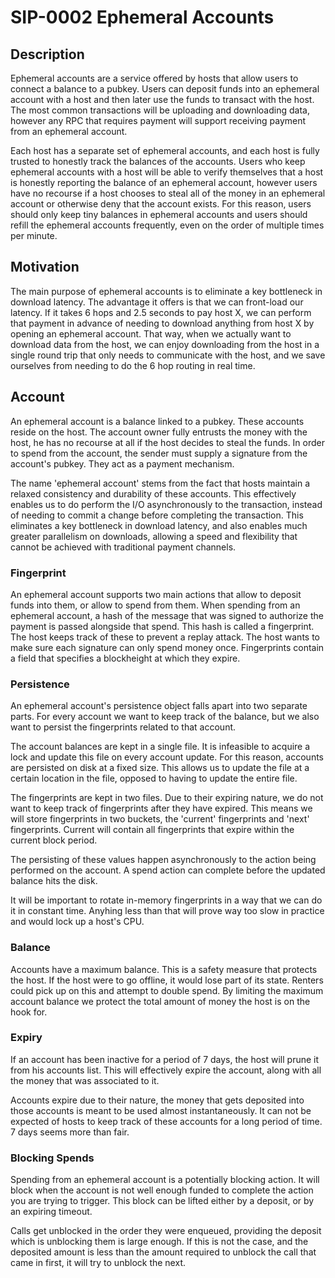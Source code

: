 # SIP-0002 Ephemeral Accounts

## Description

Ephemeral accounts are a service offered by hosts that allow users to connect a
balance to a pubkey. Users can deposit funds into an ephemeral account with a
host and then later use the funds to transact with the host. The most common
transactions will be uploading and downloading data, however any RPC that
requires payment will support receiving payment from an ephemeral account.

Each host has a separate set of ephemeral accounts, and each host is fully
trusted to honestly track the balances of the accounts. Users who keep ephemeral
accounts with a host will be able to verify themselves that a host is honestly
reporting the balance of an ephemeral account, however users have no recourse if
a host chooses to steal all of the money in an ephemeral account or otherwise
deny that the account exists. For this reason, users should only keep tiny
balances in ephemeral accounts and users should refill the ephemeral accounts
frequently, even on the order of multiple times per minute.

## Motivation

The main purpose of ephemeral accounts is to eliminate a key bottleneck in
download latency. The advantage it offers is that we can front-load our latency.
If it takes 6 hops and 2.5 seconds to pay host X, we can perform that payment in
advance of needing to download anything from host X by opening an ephemeral
account. That way, when we actually want to download data from the host, we can
enjoy downloading from the host in a single round trip that only needs to
communicate with the host, and we save ourselves from needing to do the 6 hop
routing in real time.

## Account

An ephemeral account is a balance linked to a pubkey. These accounts reside on
the host. The account owner fully entrusts the money with the host, he has no
recourse at all if the host decides to steal the funds. In order to spend from
the account, the sender must supply a signature from the account's pubkey. They
act as a payment mechanism.

The name 'ephemeral account' stems from the fact that hosts maintain a relaxed
consistency and durability of these accounts. This effectively enables us to do
perform the I/O asynchronously to the transaction, instead of needing to commit
a change before completing the transaction. This eliminates a key bottleneck in
download latency, and also enables much greater parallelism on downloads,
allowing a speed and flexibility that cannot be achieved with traditional
payment channels.

### Fingerprint

An ephemeral account supports two main actions that allow to deposit funds into
them, or allow to spend from them. When spending from an ephemeral account, a
hash of the message that was signed to authorize the payment is passed alongside
that spend. This hash is called a fingerprint. The host keeps track of these to
prevent a replay attack. The host wants to make sure each signature can only
spend money once. Fingerprints contain a field that specifies a blockheight at
which they expire.

### Persistence

An ephemeral account's persistence object falls apart into two separate parts.
For every account we want to keep track of the balance, but we also want to
persist the fingerprints related to that account.

The account balances are kept in a single file. It is infeasible to acquire a
lock and update this file on every account update. For this reason, accounts
are persisted on disk at a fixed size. This allows us to update the file at a
certain location in the file, opposed to having to update the entire file.

The fingerprints are kept in two files. Due to their expiring nature, we do not
want to keep track of fingerprints after they have expired. This means we will
store fingerprints in two buckets, the 'current' fingerprints and 'next'
fingerprints. Current will contain all fingerprints that expire within the
current block period.

The persisting of these values happen asynchronously to the action being
performed on the account. A spend action can complete before the updated balance
hits the disk.

It will be important to rotate in-memory fingerprints in a way that we can do it
in constant time. Anyhing less than that will prove way too slow in practice and
would lock up a host's CPU.

### Balance

Accounts have a maximum balance. This is a safety measure that protects the
host. If the host were to go offline, it would lose part of its state. Renters
could pick up on this and attempt to double spend. By limiting the maximum
account balance we protect the total amount of money the host is on the hook
for.

### Expiry

If an account has been inactive for a period of 7 days, the host will prune it
from his accounts list. This will effectively expire the account, along with all
the money that was associated to it.

Accounts expire due to their nature, the money that gets deposited into those
accounts is meant to be used almost instantaneously. It can not be expected of
hosts to keep track of these accounts for a long period of time. 7 days seems
more than fair.

### Blocking Spends

Spending from an ephemeral account is a potentially blocking action. It will
block when the account is not well enough funded to complete the action you are
trying to trigger. This block can be lifted either by a deposit, or by an
expiring timeout.

Calls get unblocked in the order they were enqueued, providing the deposit which
is unblocking them is large enough. If this is not the case, and the deposited
amount is less than the amount required to unblock the call that came in first, 
it will try to unblock the next.